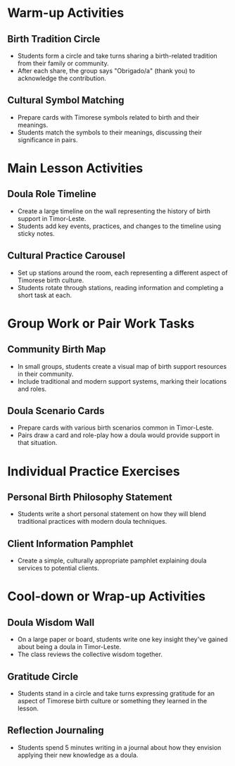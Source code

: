 # Warm-up Activities

## Birth Tradition Circle
- Students form a circle and take turns sharing a birth-related tradition from their family or community.
- After each share, the group says "Obrigado/a" (thank you) to acknowledge the contribution.

## Cultural Symbol Matching
- Prepare cards with Timorese symbols related to birth and their meanings.
- Students match the symbols to their meanings, discussing their significance in pairs.

# Main Lesson Activities

## Doula Role Timeline
- Create a large timeline on the wall representing the history of birth support in Timor-Leste.
- Students add key events, practices, and changes to the timeline using sticky notes.

## Cultural Practice Carousel
- Set up stations around the room, each representing a different aspect of Timorese birth culture.
- Students rotate through stations, reading information and completing a short task at each.

# Group Work or Pair Work Tasks

## Community Birth Map
- In small groups, students create a visual map of birth support resources in their community.
- Include traditional and modern support systems, marking their locations and roles.

## Doula Scenario Cards
- Prepare cards with various birth scenarios common in Timor-Leste.
- Pairs draw a card and role-play how a doula would provide support in that situation.

# Individual Practice Exercises

## Personal Birth Philosophy Statement
- Students write a short personal statement on how they will blend traditional practices with modern doula techniques.

## Client Information Pamphlet
- Create a simple, culturally appropriate pamphlet explaining doula services to potential clients.

# Cool-down or Wrap-up Activities

## Doula Wisdom Wall
- On a large paper or board, students write one key insight they've gained about being a doula in Timor-Leste.
- The class reviews the collective wisdom together.

## Gratitude Circle
- Students stand in a circle and take turns expressing gratitude for an aspect of Timorese birth culture or something they learned in the lesson.

## Reflection Journaling
- Students spend 5 minutes writing in a journal about how they envision applying their new knowledge as a doula.